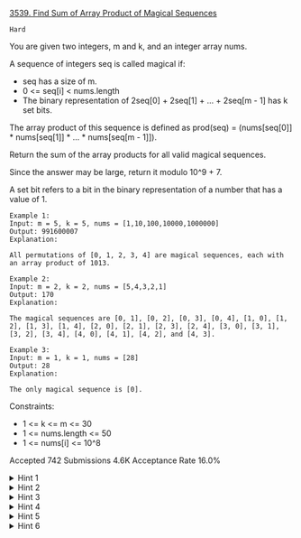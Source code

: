[3539. Find Sum of Array Product of Magical Sequences](https://leetcode.com/problems/find-sum-of-array-product-of-magical-sequences/)

`Hard`

You are given two integers, m and k, and an integer array nums.

A sequence of integers seq is called magical if:
- seq has a size of m.
- 0 <= seq[i] < nums.length
- The binary representation of 2seq[0] + 2seq[1] + ... + 2seq[m - 1] has k set bits.

The array product of this sequence is defined as prod(seq) = (nums[seq[0]] * nums[seq[1]] * ... * nums[seq[m - 1]]).

Return the sum of the array products for all valid magical sequences.

Since the answer may be large, return it modulo 10^9 + 7.

A set bit refers to a bit in the binary representation of a number that has a value of 1.

```
Example 1:
Input: m = 5, k = 5, nums = [1,10,100,10000,1000000]
Output: 991600007
Explanation:

All permutations of [0, 1, 2, 3, 4] are magical sequences, each with an array product of 1013.

Example 2:
Input: m = 2, k = 2, nums = [5,4,3,2,1]
Output: 170
Explanation:

The magical sequences are [0, 1], [0, 2], [0, 3], [0, 4], [1, 0], [1, 2], [1, 3], [1, 4], [2, 0], [2, 1], [2, 3], [2, 4], [3, 0], [3, 1], [3, 2], [3, 4], [4, 0], [4, 1], [4, 2], and [4, 3].

Example 3:
Input: m = 1, k = 1, nums = [28]
Output: 28
Explanation:

The only magical sequence is [0].
``` 

Constraints:

- 1 <= k <= m <= 30
- 1 <= nums.length <= 50
- 1 <= nums[i] <= 10^8

Accepted
742
Submissions
4.6K
Acceptance Rate
16.0%

<details>
<summary>Hint 1</summary>

Use Dynamic Programming

</details>
<details>
<summary>Hint 2</summary>

Let dp[i][j][mask] be the state after choosing i numbers (indices) such that:

</details>
<details>
<summary>Hint 3</summary>

The partial sum S = 2^(seq[0]) + 2^(seq[1]) + ... + 2^(seq[i - 1]) has produced exactly j set bits once you’ve fully propagated any carries

</details>
<details>
<summary>Hint 4</summary>

The mask represents the "window" of lower-order bits from S that have not yet been fully processed (i.e. bits that might later create new set bits when additional terms are added)

</details>
<details>
<summary>Hint 5</summary>

Use combinatorics

</details>
<details>
<summary>Hint 6</summary>

How many ways are there to permute a sequence of entities where some are repetitive?

</details>